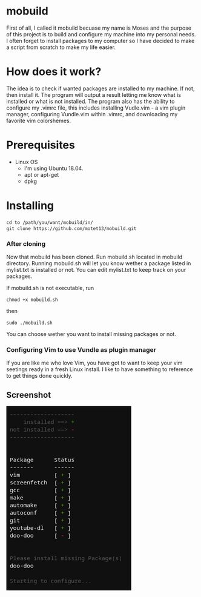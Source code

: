 # mobuild

  First of all, I called it mobuild becuase my name is Moses and the purpose of this project is to build and configure my machine into my personal needs. I often forget to install packages to my computer so I have decided to make a script from scratch to make my life easier.
  
# How does it work?
  
  The idea is to check if wanted packages are installed to my machine. If not, then install it. The program will output a result letting me know what is installed or what is not installed. The program also has the ability to configure my .vimrc file, this includes installing Vudle.vim - a vim plugin manager, configuring Vundle.vim within .vimrc, and downloading my favorite vim colorshemes.  
  
# Prerequisites

  * Linux OS
    - I'm using Ubuntu 18.04. 
    - apt or apt-get
    - dpkg
    
# Installing
```
cd to /path/you/want/mobuild/in/
git clone https://github.com/motet13/mobuild.git
```
### After cloning
  Now that mobuild has been cloned. Run mobuild.sh located in mobuild directory. Running mobuild.sh will let you know wether a package listed in mylist.txt is installed or not. You can edit mylist.txt to keep track on your packages.

If mobuild.sh is not executable, run
```
chmod +x mobuild.sh
```
then
```
sudo ./mobuild.sh
```
You can choose wether you want to install missing packages or not.

### Configuring Vim to use Vundle as plugin manager
If you are like me who love Vim, you have got to want to keep your vim seetings ready in a fresh Linux install. I like to have something to reference to get things done quickly.



## Screenshot

![screentshot](images/Screenshot%202019-08-25%20at%2010.49.20%20AM.png)
